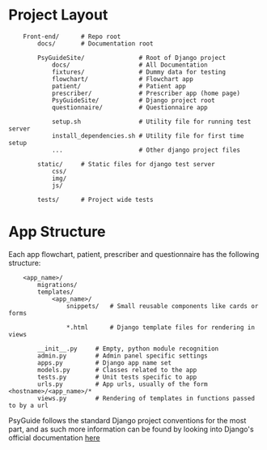 # Project Layout

```text
    Front-end/      # Repo root
        docs/       # Documentation root

        PsyGuideSite/               # Root of Django project
            docs/                   # All Documentation
            fixtures/               # Dummy data for testing
            flowchart/              # Flowchart app
            patient/                # Patient app
            prescriber/             # Prescriber app (home page)
            PsyGuideSite/           # Django project root
            questionnaire/          # Questionnaire app

            setup.sh                # Utility file for running test server
            install_dependencies.sh # Utility file for first time setup
            ...                     # Other django project files

        static/     # Static files for django test server
            css/
            img/
            js/

        tests/      # Project wide tests
```

# App Structure

Each app flowchart, patient, prescriber and questionnaire has the following structure:

```text
    <app_name>/
        migrations/
        templates/
            <app_name>/
                snippets/   # Small reusable components like cards or forms
                
                *.html      # Django template files for rendering in views

        __init__.py     # Empty, python module recognition
        admin.py        # Admin panel specific settings
        apps.py         # Django app name set
        models.py       # Classes related to the app
        tests.py        # Unit tests specific to app
        urls.py         # App urls, usually of the form <hostname>/<app_name>/*
        views.py        # Rendering of templates in functions passed to by a url
```

PsyGuide follows the standard Django project conventions for the most part, and as such more information can be found by looking into Django's official documentation [here](https://docs.djangoproject.com/en/2.2/intro/tutorial01/)
